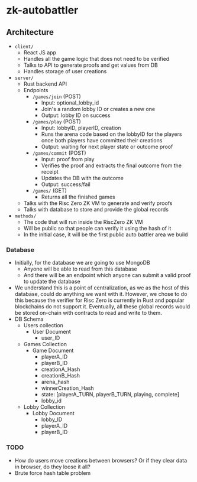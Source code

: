 # zk-autobattler

## Architecture
- `client/`
    - React JS app
    - Handles all the game logic that does not need to be verified
    - Talks to API to generate proofs and get values from DB
    - Handles storage of user creations
- `server/`
    - Rust backend API
    - Endpoints
        - `/games/join` (POST)
            - Input: optional_lobby_id
            - Join's a random lobby ID or creates a new one
            - Output: lobby ID on success
        - `/games/play` (POST)
            - Input: lobbyID, playerID, creation
            - Runs the arena code based on the lobbyID for the players once both players have committed their creations
            - Output: waiting for next player state or outcome proof
        - `/games/commit` (POST)
            - Input: proof from play
            - Verifies the proof and extracts the final outcome from the receipt
            - Updates the DB with the outcome
            - Output: success/fail
        - `/games/` (GET)
            - Returns all the finished games
    - Talks with the Risc Zero ZK VM to generate and verify proofs
    - Talks with database to store and provide the global records
- `methods/`
    - The code that will run inside the RiscZero ZK VM
    - Will be public so that people can verify it using the hash of it
    - In the initial case, it will be the first public auto battler area we build

### Database
- Initially, for the database we are going to use MongoDB
    - Anyone will be able to read from this database
    - And there will be an endpoint which anyone can submit a valid proof to update the database
- We understand this is a point of centralization, as we as the host of this database, could do anything we want with it. However, we chose to do this because the verifier for Risc Zero is currently in Rust and popular blockchains do not support it. Eventually, all these global records would be stored on-chain with contracts to read and write to them.
- DB Schema
    - Users collection
        - User Document
            - user_ID
    - Games Collection
        - Game Document
            - playerA_ID
            - playerB_ID
            - creationA_Hash
            - creationB_Hash
            - arena_hash
            - winnerCreation_Hash
            - state: [playerA_TURN, playerB_TURN, playing, complete]
            - lobby_id
    - Lobby Collection
        - Lobby Document
            - lobby_ID
            - playerA_ID
            - playerB_ID

### TODO
- How do users move creations between browsers? Or if they clear data in browser, do they loose it all?
- Brute force hash table problem